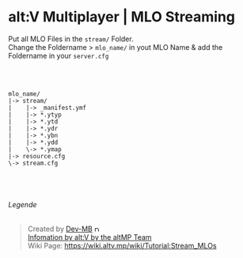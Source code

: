 # alt:V Multiplayer | MLO Streaming

Put all MLO Files in the `stream/` Folder.
<br>
Change the Foldername > `mlo_name/` in yout MLO Name & add the Foldername in your `server.cfg`

<br><br>
```
mlo_name/
|-> stream/
|    |-> _manifest.ymf
|    |-> *.ytyp
|    |-> *.ytd
|    |-> *.ydr
|    |-> *.ybn
|    |-> *.ydd
|    \-> *.ymap
|-> resource.cfg
\-> stream.cfg
```

<br><br>

###### Legende

> Created by [Dev-MB](https://dev-mb.dev) <a href="https://github.com/dev-mb"><img src="https://avatars3.githubusercontent.com/u/50833616?v=4" width="10px;" alt="Dev-MB"/> <br>
> Infomation by [alt:V by the altMP Team](https://altv.mp/#/) <br>
> Wiki Page: https://wiki.altv.mp/wiki/Tutorial:Stream_MLOs